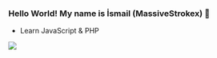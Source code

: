 ### Hello World! My name is İsmail (MassiveStrokex) 👋



-  Learn JavaScript & PHP



<img src= "https://github-readme-stats.vercel.app/api?username=MassiveStrokex">
